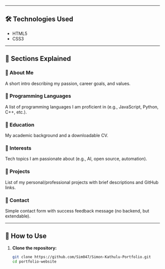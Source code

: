 
---

## 🛠 Technologies Used

- HTML5
- CSS3

---

## 🧠 Sections Explained

### 🔹 About Me
A short intro describing my passion, career goals, and values.

### 🔹 Programming Languages
A list of programming languages I am proficient in (e.g., JavaScript, Python, C++, etc.).

### 🔹 Education
My academic background and a downloadable CV.

### 🔹 Interests
Tech topics I am passionate about (e.g., AI, open source, automation).

### 🔹 Projects
List of my personal/professional projects with brief descriptions and GitHub links.

### 🔹 Contact
Simple contact form with success feedback message (no backend, but extendable).

---

## 📝 How to Use

1. **Clone the repository:**
   ```bash
   git clone https://github.com/Sim047/Simon-Kathulu-Portfolio.git
   cd portfolio-website



